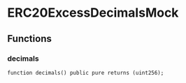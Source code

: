 # ERC20ExcessDecimalsMock

## Functions
### decimals


```solidity
function decimals() public pure returns (uint256);
```

